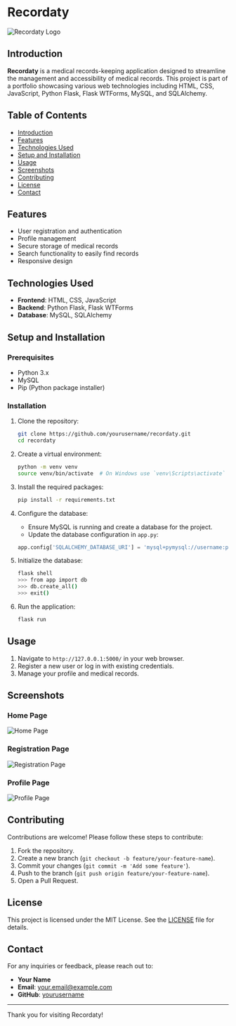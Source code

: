 # Recordaty

![Recordaty Logo](path_to_logo_image)

## Introduction

**Recordaty** is a medical records-keeping application designed to streamline the management and accessibility of medical records. This project is part of a portfolio showcasing various web technologies including HTML, CSS, JavaScript, Python Flask, Flask WTForms, MySQL, and SQLAlchemy.

## Table of Contents

- [Introduction](#introduction)
- [Features](#features)
- [Technologies Used](#technologies-used)
- [Setup and Installation](#setup-and-installation)
- [Usage](#usage)
- [Screenshots](#screenshots)
- [Contributing](#contributing)
- [License](#license)
- [Contact](#contact)

## Features

- User registration and authentication
- Profile management
- Secure storage of medical records
- Search functionality to easily find records
- Responsive design

## Technologies Used

- **Frontend**: HTML, CSS, JavaScript
- **Backend**: Python Flask, Flask WTForms
- **Database**: MySQL, SQLAlchemy

## Setup and Installation

### Prerequisites

- Python 3.x
- MySQL
- Pip (Python package installer)

### Installation

1. Clone the repository:

    ```sh
    git clone https://github.com/yourusername/recordaty.git
    cd recordaty
    ```

2. Create a virtual environment:

    ```sh
    python -m venv venv
    source venv/bin/activate  # On Windows use `venv\Scripts\activate`
    ```

3. Install the required packages:

    ```sh
    pip install -r requirements.txt
    ```

4. Configure the database:

    - Ensure MySQL is running and create a database for the project.
    - Update the database configuration in `app.py`:

    ```python
    app.config['SQLALCHEMY_DATABASE_URI'] = 'mysql+pymysql://username:password@localhost/database_name'
    ```

5. Initialize the database:

    ```sh
    flask shell
    >>> from app import db
    >>> db.create_all()
    >>> exit()
    ```

6. Run the application:

    ```sh
    flask run
    ```

## Usage

1. Navigate to `http://127.0.0.1:5000/` in your web browser.
2. Register a new user or log in with existing credentials.
3. Manage your profile and medical records.

## Screenshots

### Home Page
![Home Page](path_to_home_page_image)

### Registration Page
![Registration Page](path_to_registration_page_image)

### Profile Page
![Profile Page](path_to_profile_page_image)

## Contributing

Contributions are welcome! Please follow these steps to contribute:

1. Fork the repository.
2. Create a new branch (`git checkout -b feature/your-feature-name`).
3. Commit your changes (`git commit -m 'Add some feature'`).
4. Push to the branch (`git push origin feature/your-feature-name`).
5. Open a Pull Request.

## License

This project is licensed under the MIT License. See the [LICENSE](LICENSE) file for details.

## Contact

For any inquiries or feedback, please reach out to:

- **Your Name**
- **Email**: your.email@example.com
- **GitHub**: [yourusername](https://github.com/yourusername)

---

Thank you for visiting Recordaty!
